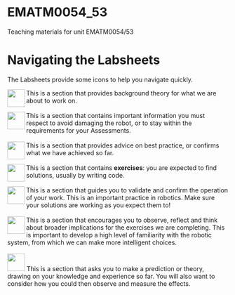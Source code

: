 # EMATM0054_53
Teaching materials for unit EMATM0054/53

# Navigating the Labsheets
The Labsheets provide some icons to help you navigate quickly.  

<img width="40px" src="https://raw.githubusercontent.com/paulodowd/EMATM0054_53/main/Images/theory.png" align="left"> This is a section that provides background theory for what we are about to work on.
<br><br>
<img width="40px" src="https://raw.githubusercontent.com/paulodowd/EMATM0054_53/main/Images/stop.png" align="left"> This is a section that contains important information you must respect to avoid damaging the robot, or to stay within the requirements for your Assessments.
<br><br>
<img width="40px" src="https://raw.githubusercontent.com/paulodowd/EMATM0054_53/main/Images/tick.png" align="left"> This is a section that provides advice on best practice, or confirms what we have achieved so far.
<br><br>
<img width="40px" src="https://raw.githubusercontent.com/paulodowd/EMATM0054_53/main/Images/exercise.png" align="left"> This is a section that contains **exercises**: you are expected to find solutions, usually by writing code.
<br><br>
<img width="40px" src="https://raw.githubusercontent.com/paulodowd/EMATM0054_53/main/Images/validate.png" align="left"> This is a section that guides you to validate and confirm the operation of your work.  This is an important practice in robotics.  Make sure your solutions are working as you expect them to!
<br><br>
<img width="40px" src="https://raw.githubusercontent.com/paulodowd/EMATM0054_53/main/Images/observation.png" align="left"> This is a section that encourages you to observe, reflect and think about broader implications for the exercises we are completing.  This is important to develop a high level of familiarity with the robotic system, from which we can make more intelligent choices.
<br><br>
<img width="40px" src="https://raw.githubusercontent.com/paulodowd/EMATM0054_53/main/Images/hypothesis.png"> This is a section that asks you to make a prediction or theory, drawing on your knowledge and experience so far.  You will also want to consider how you could then observe and measure the effects.
<br><br>
